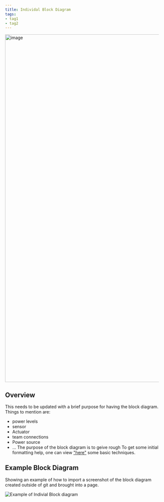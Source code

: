 ```yaml
---
title: Individal Block Diagram
tags: 
- tag1
- tag2
---
```


<img width="1272" height="1138" alt="image" src="https://github.com/user-attachments/assets/18f1df6f-bee7-458c-b053-a36e08590fdf" />

## Overview
This needs to be updated with a brief purpose for having the block diagram.
Things to mention are:
* power levels
* sensor
* Actuator
* team connections
* Power source
* ...
The purpose of the block diagram is to geive rough
To get some initial formatting help, one can view ["here"](https://embedded-systems-design.github.io/EGR304DataSheetTemplate/Appendix/basic-markdown-examples/) some basic techniques.


## Example Block Diagram 
Showing an example of how to import a screenshot of the block diagram created outside of git and brought into a page.

![Example of Indivial Block diagram ](<img width="1084" height="972" alt="image" src="https://github.com/user-attachments/assets/af04eba8-8e85-4a5a-a52a-11d96f3b32ce" />
)
